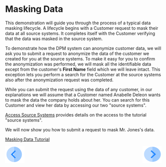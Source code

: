 # Masking Data

This demonstration will guide you through the process of a typical data masking lifecycle. A lifecycle begins with a Customer request to mask their data at all source systems. It completes itself with the Customer verifying that the data was masked in the source system.

To demonstrate how the DPM system can anonymize customer data, we will ask you to submit a request to anonymize the data of the customer we created for you at the source systems. To make it easy for you to confirm the anonymization was performed, we will mask all the identifiable data except from the customer's **First Name** field which we will leave intact. This exception lets you perform a search for the Customer at the source systems also after the anonymization request was completed.

While you can submit the request using the data of any customer, in our explanations we will assume that a Customer named Anabelle Deleon wants to mask the data the company holds about her. You can search for this Customer and view her data by accessing our two "source systems".

[Access Source Systems](../00_Setup/00_Access_Source_Systems.md) provides details on the access to the tutorial "source systems".


We will now show you how to submit a request to mask Mr. Jones's data.



[Masking Data Tutorial](03_01_Masking_Data_Tutorial.md)



[![Previous](../images/Previous.png)](../README.md)[<img align="right" width="60" height="54" src="../images/Next.png">](03_01_Masking_Data_Tutorial.md)
